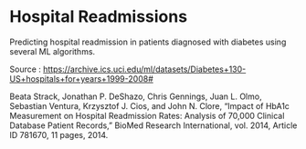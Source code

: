 # Hospital Readmissions

Predicting hospital readmission in patients diagnosed with diabetes using several ML algorithms.

Source : https://archive.ics.uci.edu/ml/datasets/Diabetes+130-US+hospitals+for+years+1999-2008#

Beata Strack, Jonathan P. DeShazo, Chris Gennings, Juan L. Olmo, Sebastian Ventura, Krzysztof J. Cios, and John N. Clore, “Impact of HbA1c Measurement on Hospital Readmission Rates: Analysis of 70,000 Clinical Database Patient Records,” BioMed Research International, vol. 2014, Article ID 781670, 11 pages, 2014.
